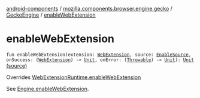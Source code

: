 [android-components](../../index.md) / [mozilla.components.browser.engine.gecko](../index.md) / [GeckoEngine](index.md) / [enableWebExtension](./enable-web-extension.md)

# enableWebExtension

`fun enableWebExtension(extension: `[`WebExtension`](../../mozilla.components.concept.engine.webextension/-web-extension/index.md)`, source: `[`EnableSource`](../../mozilla.components.concept.engine.webextension/-enable-source/index.md)`, onSuccess: (`[`WebExtension`](../../mozilla.components.concept.engine.webextension/-web-extension/index.md)`) -> `[`Unit`](https://kotlinlang.org/api/latest/jvm/stdlib/kotlin/-unit/index.html)`, onError: (`[`Throwable`](https://kotlinlang.org/api/latest/jvm/stdlib/kotlin/-throwable/index.html)`) -> `[`Unit`](https://kotlinlang.org/api/latest/jvm/stdlib/kotlin/-unit/index.html)`): `[`Unit`](https://kotlinlang.org/api/latest/jvm/stdlib/kotlin/-unit/index.html) [(source)](https://github.com/mozilla-mobile/android-components/blob/master/components/browser/engine-gecko-beta/src/main/java/mozilla/components/browser/engine/gecko/GeckoEngine.kt#L363)

Overrides [WebExtensionRuntime.enableWebExtension](../../mozilla.components.concept.engine.webextension/-web-extension-runtime/enable-web-extension.md)

See [Engine.enableWebExtension](../../mozilla.components.concept.engine.webextension/-web-extension-runtime/enable-web-extension.md).

